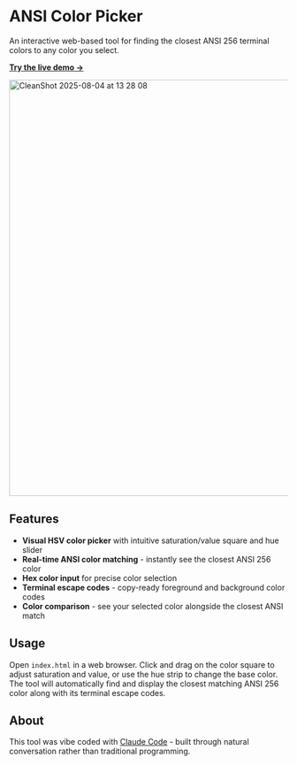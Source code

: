 # ANSI Color Picker

An interactive web-based tool for finding the closest ANSI 256 terminal colors to any color you select.

**[Try the live demo →](https://statico.github.io/ansi-color-picker/)**

[<img width="1168" height="753" alt="CleanShot 2025-08-04 at 13 28 08" src="https://github.com/user-attachments/assets/a2e94285-35f2-4002-928b-eef99f8a8578" />](https://statico.github.io/ansi-color-picker/)

## Features

- **Visual HSV color picker** with intuitive saturation/value square and hue slider
- **Real-time ANSI color matching** - instantly see the closest ANSI 256 color
- **Hex color input** for precise color selection
- **Terminal escape codes** - copy-ready foreground and background color codes
- **Color comparison** - see your selected color alongside the closest ANSI match

## Usage

Open `index.html` in a web browser. Click and drag on the color square to adjust saturation and value, or use the hue strip to change the base color. The tool will automatically find and display the closest matching ANSI 256 color along with its terminal escape codes.

## About

This tool was vibe coded with [Claude Code](https://claude.ai/code) - built through natural conversation rather than traditional programming.
